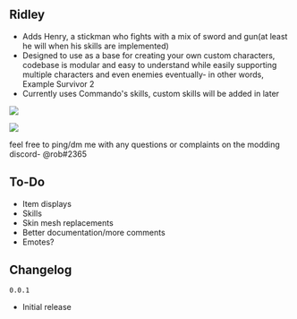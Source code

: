 ## Ridley
- Adds Henry, a stickman who fights with a mix of sword and gun(at least he will when his skills are implemented)
- Designed to use as a base for creating your own custom characters, codebase is modular and easy to understand while easily supporting multiple characters and even enemies eventually- in other words, Example Survivor 2
- Currently uses Commando's skills, custom skills will be added in later

[![](https://cdn.discordapp.com/attachments/567832879879553037/807468835057565696/unknown.png)]()

[![](https://cdn.discordapp.com/attachments/469291841859092488/807476979061489664/texHenryIcon.png)]()

feel free to ping/dm me with any questions or complaints on the modding discord- @rob#2365

## To-Do
- Item displays
- Skills
- Skin mesh replacements
- Better documentation/more comments
- Emotes?

## Changelog
`0.0.1`
- Initial release